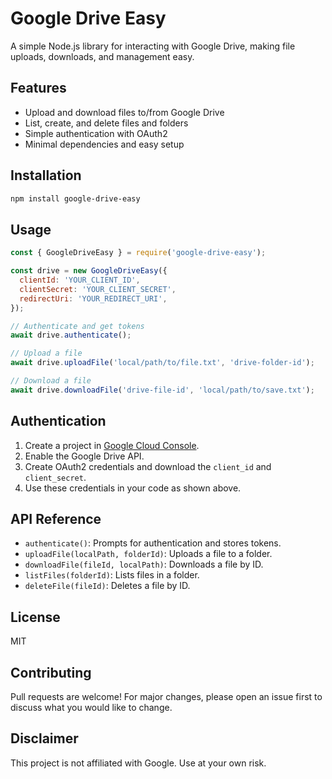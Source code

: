 # Google Drive Easy

A simple Node.js library for interacting with Google Drive, making file uploads, downloads, and management easy.

## Features

- Upload and download files to/from Google Drive
- List, create, and delete files and folders
- Simple authentication with OAuth2
- Minimal dependencies and easy setup

## Installation

```bash
npm install google-drive-easy
```

## Usage

```js
const { GoogleDriveEasy } = require('google-drive-easy');

const drive = new GoogleDriveEasy({
  clientId: 'YOUR_CLIENT_ID',
  clientSecret: 'YOUR_CLIENT_SECRET',
  redirectUri: 'YOUR_REDIRECT_URI',
});

// Authenticate and get tokens
await drive.authenticate();

// Upload a file
await drive.uploadFile('local/path/to/file.txt', 'drive-folder-id');

// Download a file
await drive.downloadFile('drive-file-id', 'local/path/to/save.txt');
```

## Authentication

1. Create a project in [Google Cloud Console](https://console.cloud.google.com/).
2. Enable the Google Drive API.
3. Create OAuth2 credentials and download the `client_id` and `client_secret`.
4. Use these credentials in your code as shown above.

## API Reference

- `authenticate()`: Prompts for authentication and stores tokens.
- `uploadFile(localPath, folderId)`: Uploads a file to a folder.
- `downloadFile(fileId, localPath)`: Downloads a file by ID.
- `listFiles(folderId)`: Lists files in a folder.
- `deleteFile(fileId)`: Deletes a file by ID.

## License

MIT

## Contributing

Pull requests are welcome! For major changes, please open an issue first to discuss what you would like to change.

## Disclaimer

This project is not affiliated with Google. Use at your own risk.